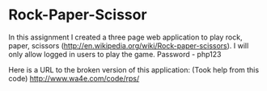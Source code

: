 # Rock-Paper-Scissor
In this assignment I created a three page web application to play rock, paper, scissors (http://en.wikipedia.org/wiki/Rock-paper-scissors). I will only allow logged in users to play the game.
Password - php123

Here is a URL to the broken version of this application: (Took help from this code)
http://www.wa4e.com/code/rps/

